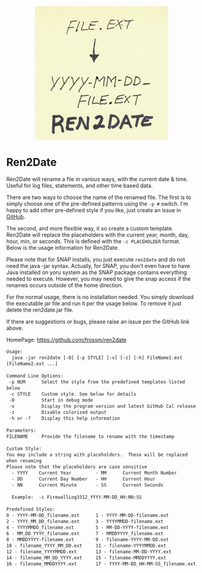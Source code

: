 <p align="center"> 
    <img width="70%" src ="https://github.com/frossm/ren2date/raw/master/graphics/PostIt.jpg">
</p> 

# Ren2Date

Ren2Date will rename a file in various ways, with the current date & time.  Useful for log files, statements, and other time based data.

There are two ways to choose the name of the renamed file.  The first is to simply choose one of the pre-defined patterns using the `-p #` switch.  I'm happy to add other pre-defined style if you like, just create an issue in [GitHub](https://github.com/frossm/ren2date/issues).

The second, and more flexible way, it so create a custom template.  Ren2Date will replace the placeholders with the current year, month, day, hour, min, or seconds.  This is defined with the `-c PLACEHOLDER` format.  Below is the usage information for Ren2Date.

Please note that for SNAP installs, you just execute `ren2date` and do not need the java -jar syntax.  Actually, for SNAP, you don't even have to have Java installed on yoru system as the SNAP package contains everything needed to execute.  However, you may need to give the snap access if the renames occurs outside of the home direction.

For the normal usage, there is no installation needed.  You simply download the executable jar file and run it per the usage below.  To remove it just delete the ren2date.jar file.

If there are suggestions or bugs, please raise an issue per the GitHub link above.

HomePage:  https://github.com/frossm/ren2date

```
Usage:
  java -jar ren2date [-D] [-p STYLE] [-v] [-z] [-h] FileName1.ext [FileName2.ext ...]

Command Line Options:
 -p NUM      Select the style from the predefined templates listed below
 -c STYLE    Custom style. See below for details
 -D          Start in debug mode
 -v          Display the program version and latest GitHub Cal release
 -z          Disable colorized output
 -h or -?    Display this help information

Parameters:
FILENAME     Provide the filename to rename with the timestamp

Custom Style:
You may include a string with placeholders.  These will be replaced when renaming
Please note that the placeholders are case sensitive
  - YYYY    Current Year         - MM      Current Month Number
  - DD      Current Day Number   - HH      Current Hour
  - NN      Current Minute       - SS      Current Seconds

  Example:  -c FirewallLog3312_YYYY-MM-DD_HH:NN:SS

Predefined Styles:
0 - YYYY-MM-DD_filename.ext      1 - YYYY-MM-DD-filename.ext
2 - YYYY_MM_DD_filename.ext      3 - YYYYMMDD-filename.ext
4 - YYYYMMDD_filename.ext        5 - MM-DD-YYYY-filename.ext
6 - MM_DD_YYYY_filename.ext      7 - MMDDYYYY_filename.ext
8 - MMDDYYYY-filename.ext        9 - filename-YYYY-MM-DD.ext
10 - filename_YYYY_MM_DD.ext     11 - filename-YYYYMMDD.ext
12 - filename_YYYYMMDD.ext       13 - filename-MM-DD-YYYY.ext
14 - filename_MM_DD_YYYY.ext     15 - filename-MMDDYYYY.ext
16 - filename_MMDDYYYY.ext       17 - YYYY-MM-DD_HH-MM-SS_filename.ext
```
